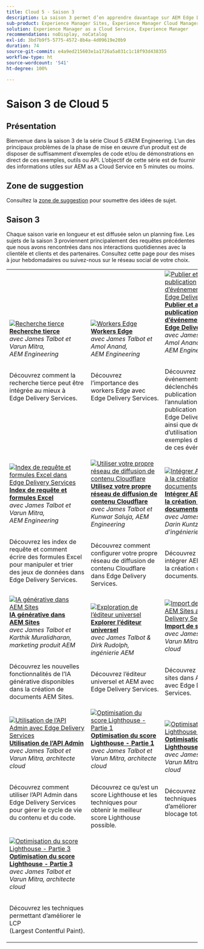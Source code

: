 ```yaml
---
title: Cloud 5 - Saison 3
description: La saison 3 permet d’en apprendre davantage sur AEM Edge Delivery Services grâce à des entretiens approfondis avec des personnes expertes qui ont travaillé sur des projets complexes.
sub-product: Experience Manager Sites, Experience Manager Cloud Manager, Experience Manager Assets
solution: Experience Manager as a Cloud Service, Experience Manager
recommendations: noDisplay, noCatalog
exl-id: 3bd7b9f5-5775-4572-8b4a-4d09619e20b9
duration: 74
source-git-commit: e4a9ed215603e1a1726a5a031c1c18f93d438355
workflow-type: ht
source-wordcount: '541'
ht-degree: 100%

---
```


# Saison 3 de Cloud 5

## Présentation

Bienvenue dans la saison 3 de la série Cloud 5 d’AEM Engineering. L’un des principaux problèmes de la phase de mise en œuvre d’un produit est de disposer de suffisamment d’exemples de code et/ou de démonstrations en direct de ces exemples, outils ou API. L’objectif de cette série est de fournir des informations utiles sur AEM as a Cloud Service en 5 minutes ou moins.

## Zone de suggestion

Consultez la [zone de suggestion](https://forms.office.com/r/74P5Xz4UH0) pour soumettre des idées de sujet.

## Saison 3

Chaque saison varie en longueur et est diffusée selon un planning fixe. Les sujets de la saison 3 proviennent principalement des requêtes précédentes que nous avons rencontrées dans nos interactions quotidiennes avec la clientèle et clients et des partenaires. Consultez cette page pour des mises à jour hebdomadaires ou suivez-nous sur le réseau social de votre choix.

<table>
    <tr>
        <td>
            <a href="./season-3/cloud5-3rd-party-search.md">
                <img alt="Recherche tierce" src="https://video.tv.adobe.com/v/3427040?format=jpeg"/>
            </a>
            <div>
                <a href="./season-3/cloud5-3rd-party-search.md">
                <strong>Recherche tierce</strong></a>        
                <br/><em>avec James Talbot et Varun Mitra, AEM Engineering</em>
            </div>
            <p>
                <br/>
Découvrez comment la recherche tierce peut être intégrée au mieux à Edge Delivery Services.
            </p>
        </td>   
        <td>
            <a href="./season-3/cloud5-edge-workers.md">
                <img alt="Workers Edge" src="https://video.tv.adobe.com/v/3427589?format=jpeg"/>
            </a>
            <div>
                <a href="./season-3/cloud5-edge-workers.md">
<strong>Workers Edge</strong></a>
<br/><em>avec James Talbot et Amol Anand, AEM Engineering</em>
            </div>
            <p>
                <br/>
Découvrez l’importance des workers Edge avec Edge Delivery Services.
            </p>
        </td>   
        <td>
            <a href="./season-3/cloud5-publish-events.md">
                <img alt="Publier et annuler la publication d’événements dans Edge Delivery Services" src="https://video.tv.adobe.com/v/3427681?format=jpeg"/>
            </a>
            <div>
                <a href="./season-3/cloud5-publish-events.md">
<strong>Publier et annuler la publication d’événements dans Edge Delivery Services</strong></a>
<br/><em>avec James Talbot et Amol Anand, AEM Engineering</em>
            </div>
            <p>
                <br/>
Découvrez les événements déclenchés lors de la publication et de l’annulation de la publication dans Edge Delivery Services, ainsi que des cas d’utilisation et des exemples d’utilisation de ces événements.
            </p>
        </td>  
    </tr>
    <tr>
        <td>
            <a href="./season-3/cloud5-query-indexes.md">
                <img alt="Index de requête et formules Excel dans Edge Delivery Services" src="https://video.tv.adobe.com/v/3427787?format=jpeg"/>
            </a>
            <div>
                <a href="./season-3/cloud5-query-indexes.md">
                <strong>Index de requête et formules Excel</strong></a>        
                <br/><em>avec James Talbot et Varun Mitra, AEM Engineering</em>
            </div>
            <p>
                <br/>
Découvrez les index de requête et comment écrire des formules Excel pour manipuler et trier des jeux de données dans Edge Delivery Services.
            </p>
        </td>  
        <td>
            <a href="./season-3/cloud5-byo-cloudflare-cdn.md">
                <img alt="Utiliser votre propre réseau de diffusion de contenu Cloudflare" src="https://video.tv.adobe.com/v/3428100?format=jpeg"/>
            </a>
            <div>
                <a href="./season-3/cloud5-byo-cloudflare-cdn.md">
                <strong>Utilisez votre propre réseau de diffusion de contenu Cloudflare</strong></a>        
                <br/><em>avec James Talbot et Kunwar Saluja, AEM Engineering</em>
            </div>
            <p>
                <br/>
                Découvrez comment configurer votre propre réseau de diffusion de contenu Cloudflare dans Edge Delivery Services.
            </p>
        </td>           
        <td>
            <a href="./season-3/cloud5-integrate-assets.md">
                <img alt="Intégrer AEM Assets à la création de documents" src="https://video.tv.adobe.com/v/3428302?format=jpeg"/>
            </a>
            <div>
                <a href="./season-3/cloud5-integrate-assets.md">
<strong>Intégrer AEM Assets à la création de documents</strong></a>
<br/><em>avec James Talbot et Darin Kuntze, équipe d’ingénierie d’AEM</em>
            </div>
            <p>
                <br/>
Découvrez comment intégrer AEM Assets à la création de documents.
            </p>
        </td>
    </tr>
    <tr>
        <td>
            <a href="./season-3/cloud5-generative-ai-for-aem-sites.md">
                <img alt="IA générative dans AEM Sites" src="https://video.tv.adobe.com/v/3428436?format=jpeg"/>
            </a>
            <div>
                <a href="./season-3/cloud5-generative-ai-for-aem-sites.md">
<strong>IA générative dans AEM Sites</strong></a>
<br/><em>avec James Talbot et Karthik Muralidharan, marketing produit AEM</em>
            </div>
            <p>
                <br/>
Découvrez les nouvelles fonctionnalités de l’IA générative disponibles dans la création de documents AEM Sites.
            </p>
        </td>                
        <td>
            <a href="./season-3/cloud5-exploring-universal-editor.md">
                <img alt="Exploration de l’éditeur universel" src="https://video.tv.adobe.com/v/3429656?format=jpeg"/>
            </a>
            <div>
                <a href="./season-3/cloud5-exploring-universal-editor.md">
<strong>Explorer l’éditeur universel</strong></a>
<br/><em>avec James Talbot &amp; Dirk Rudolph, ingénierie AEM</em>
            </div>
            <p>
                <br/>
Découvrez l’éditeur universel et AEM avec Edge Delivery Services.
            </p>
        </td>
        <td>
            <a href="./season-3/cloud5-import-sites-to-edge-delivery-services.md">
                <img alt="Import de sites vers AEM Sites avec Edge Delivery Services" 
                     src="https://video.tv.adobe.com/v/3431603?format=jpeg"/>
            </a>
            <div>
                <a href="./season-3/cloud5-import-sites-to-edge-delivery-services.md">
<strong>Import de sites</strong></a>
<br/><em>avec James Talbot et Varun Mitra, architecte cloud</em>
            </div>
            <p>
                <br/>
Découvrez l’import de sites dans AEM Sites avec Edge Delivery Services.
            </p>
        </td>
    </tr>
    <tr>
        <td>
            <a href="./season-3/cloud5-using-admin-api.md">
                <img alt="Utilisation de l’API Admin avec Edge Delivery Services" 
                     src="https://video.tv.adobe.com/v/3433158?format=jpeg"/>
            </a>
            <div>
                <a href="./season-3/cloud5-using-admin-api.md">
<strong>Utilisation de l’API Admin</strong></a>
<br/><em>avec James Talbot et Varun Mitra, architecte cloud</em>
            </div>
            <p>
                <br/>
Découvrez comment utiliser l’API Admin dans Edge Delivery Services pour gérer le cycle de vie du contenu et du code.
            </p>
        </td>   
        <td>
            <a href="./season-3/cloud5-lighthouse-score-optimization-part1.md">
                <img alt="Optimisation du score Lighthouse - Partie 1" 
                     src="https://video.tv.adobe.com/v/3433378?format=jpeg"/>
            </a>
            <div>
                <a href="./season-3/cloud5-lighthouse-score-optimization-part1.md">
<strong>Optimisation du score Lighthouse - Partie 1</strong></a>
<br/><em>avec James Talbot et Varun Mitra, architecte cloud</em>
            </div>
            <p>
                <br/>
Découvrez ce qu’est un score Lighthouse et les techniques pour obtenir le meilleur score Lighthouse possible.
            </p>
        </td>            
        <td>
            <a href="./season-3/cloud5-lighthouse-score-optimization-part2.md">
                <img alt="Optimisation du score Lighthouse - Partie 2"
                     src="https://video.tv.adobe.com/v/3434042?format=jpeg"/>
            </a>
            <div>
                <a href="./season-3/cloud5-lighthouse-score-optimization-part2.md">
<strong>Optimisation du score Lighthouse - Partie 2</strong></a>
<br/><em>avec James Talbot et Varun Mitra, architecte cloud</em>
            </div>
            <p>
                <br/>
Découvrez les techniques permettant d’améliorer le temps de blocage total.
            </p>
        </td>   
    </tr>
    <tr>
        <td>
            <a href="./season-3/cloud5-lighthouse-score-optimization-part3.md">
                <img alt="Optimisation du score Lighthouse - Partie 3"
                     src="https://video.tv.adobe.com/v/3435001?format=jpeg"/>
            </a>
            <div>
                <a href="./season-3/cloud5-lighthouse-score-optimization-part3.md">
<strong>Optimisation du score Lighthouse - Partie 3</strong></a>
<br/><em>avec James Talbot et Varun Mitra, architecte cloud</em>
            </div>
            <p>
                <br/>
Découvrez les techniques permettant d’améliorer le LCP (Largest Contentful Paint).
            </p>
        </td>            
    </tr>        
</table>
